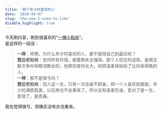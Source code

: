 ```yaml
---
title: '那个年少时喜欢的人'
date: '2019-04-07'
slug: 'the-one-I-used-to-like'
disable_highlight: true
---
```


今天刷抖音，刷到很喜欢的“[一禅小和尚](https://weibo.com/yichanxiaoheshang)”。  
是这样的一段话：

> **一禅**：师傅，为什么年少时喜欢的人，都不能陪自己到最后呢？  
> **慧远老和尚**：世间所有珍惜，都要靠失去懂得。那个人现在的成熟，是用无数次争吵和眼泪教会的，他靠伤害你长大，却把温柔体贴给了比你来得晚的人。  
> **一禅**：那不是很亏吗？  
> **慧远老和尚**：但人这一生，只有一次会奋不顾身，把一个人喜欢到极致，年少的满腔孤勇，以后再也不会重来了。所以没有谁辜负谁，爱对了是一生，爱错了，是青春。

我也觉得很亏，但确实没有办法重来。
